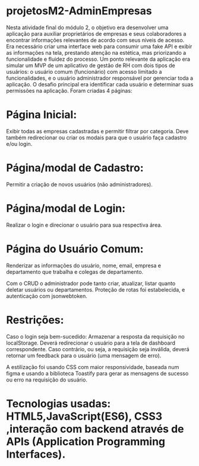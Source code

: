 # projetosM2-AdminEmpresas

Nesta atividade final do módulo 2, o objetivo era desenvolver uma aplicação para auxiliar proprietários de empresas e seus colaboradores a encontrar informações relevantes de acordo com seus níveis de acesso. Era necessário criar uma interface web para consumir uma fake API e exibir as informações na tela, prestando atenção na estética, mas priorizando a funcionalidade e fluidez do processo. Um ponto relevante da aplicação era simular um MVP de um aplicativo de gestão de RH com dois tipos de usuários: o usuário comum (funcionário) com acesso limitado a funcionalidades, e o usuário administrador responsável por gerenciar toda a aplicação.
O desafio principal era identificar cada usuário e determinar suas permissões na aplicação.
Foram criadas 4 páginas: 
# Página Inicial:
Exibir todas as empresas cadastradas e permitir filtrar por categoria. Deve também redirecionar ou criar os modais para que o usuário faça cadastro e/ou login.
# Página/modal de Cadastro:
Permitir a criação de novos usuários (não administradores). 
# Página/modal de Login:
Realizar o login e direcionar o usuário para sua respectiva área.
# Página do Usuário Comum:
Renderizar as informações do usuário, nome, email, empresa e departamento que trabalha e colegas de departamento.

Com o CRUD o administrador pode tanto criar, atualizar, listar quanto deletar usuários ou departamentos.
Proteção de rotas foi estabelecida, e autenticação com jsonwebtoken.

# Restrições:
Caso o login seja bem-sucedido:
Armazenar a resposta da requisição no localStorage.
Deverá redirecionar o usuário para a tela de dashboard correspondente.
Caso contrário, ou seja, a requisição seja inválida, deverá retornar um feedback para o usuário (uma mensagem de erro). 

A estilização foi usando CSS com maior responsividade, baseada num figma e usando a biblioteca Toastify para gerar as mensagens de sucesso ou erro na requisição do usuário.

# Tecnologias usadas: HTML5,JavaScript(ES6), CSS3 ,interação com backend através de APIs (Application Programming Interfaces).
